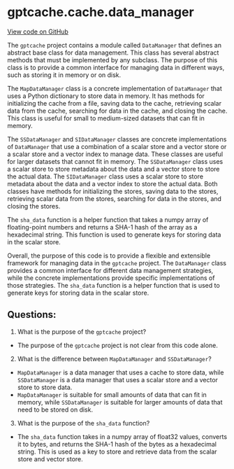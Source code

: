 # gptcache.cache.data_manager

[View code on GitHub](https://github.com/zilliztech/gptcache/gptcache/cache/data_manager.py)

The `gptcache` project contains a module called `DataManager` that defines an abstract base class for data management. This class has several abstract methods that must be implemented by any subclass. The purpose of this class is to provide a common interface for managing data in different ways, such as storing it in memory or on disk.

The `MapDataManager` class is a concrete implementation of `DataManager` that uses a Python dictionary to store data in memory. It has methods for initializing the cache from a file, saving data to the cache, retrieving scalar data from the cache, searching for data in the cache, and closing the cache. This class is useful for small to medium-sized datasets that can fit in memory.

The `SSDataManager` and `SIDataManager` classes are concrete implementations of `DataManager` that use a combination of a scalar store and a vector store or a scalar store and a vector index to manage data. These classes are useful for larger datasets that cannot fit in memory. The `SSDataManager` class uses a scalar store to store metadata about the data and a vector store to store the actual data. The `SIDataManager` class uses a scalar store to store metadata about the data and a vector index to store the actual data. Both classes have methods for initializing the stores, saving data to the stores, retrieving scalar data from the stores, searching for data in the stores, and closing the stores.

The `sha_data` function is a helper function that takes a numpy array of floating-point numbers and returns a SHA-1 hash of the array as a hexadecimal string. This function is used to generate keys for storing data in the scalar store.

Overall, the purpose of this code is to provide a flexible and extensible framework for managing data in the `gptcache` project. The `DataManager` class provides a common interface for different data management strategies, while the concrete implementations provide specific implementations of those strategies. The `sha_data` function is a helper function that is used to generate keys for storing data in the scalar store.
## Questions: 
 1. What is the purpose of the `gptcache` project?
- The purpose of the `gptcache` project is not clear from this code alone.

2. What is the difference between `MapDataManager` and `SSDataManager`?
- `MapDataManager` is a data manager that uses a cache to store data, while `SSDataManager` is a data manager that uses a scalar store and a vector store to store data. 
- `MapDataManager` is suitable for small amounts of data that can fit in memory, while `SSDataManager` is suitable for larger amounts of data that need to be stored on disk.

3. What is the purpose of the `sha_data` function?
- The `sha_data` function takes in a numpy array of float32 values, converts it to bytes, and returns the SHA-1 hash of the bytes as a hexadecimal string. This is used as a key to store and retrieve data from the scalar store and vector store.